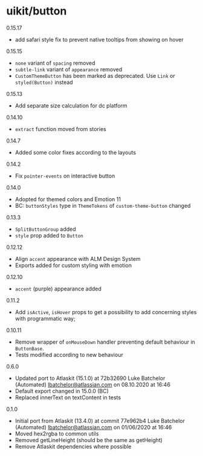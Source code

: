# uikit/button

0.15.17
- add safari style fix to prevent native tooltips from showing on hover

0.15.15
- `none` variant of `spacing` removed
- `subtle-link` variant of `appearance` removed
- `CustomThemeButton` has been marked as deprecated. Use `Link` or `styled(Button)` instead

0.15.13
- Add separate size calculation for dc platform

0.14.10
- `extract` function moved from stories

0.14.7
- Added some color fixes according to the layouts

0.14.2
- Fix `pointer-events` on interactive button

0.14.0
- Adopted for themed colors and Emotion 11
- BC: `buttonStyles` type in `ThemeTokens` of `custom-theme-button` changed

0.13.3
- `SplitButtonGroup` added
- `style` prop added to `Button`

0.12.12
- Align `accent` appearance with ALM Design System
- Exports added for custom styling with emotion

0.12.10
- `accent` (purple) appearance added

0.11.2
- Add `isActive`, `isHover` props to get a possibility to add concerning styles with programmatic way;

0.10.11
- Remove wrapper of `onMouseDown` handler preventing default behaviour in `ButtonBase`.
- Tests modified according to new behaviour

0.6.0
- Updated port to Atlaskit (15.1.0) at 72b32690 Luke Batchelor (Automated) <lbatchelor@atlassian.com> on 08.10.2020 at 16:46
- Default export changed in 15.0.0 (BC)
- Replaced innerText on textContent in tests

0.1.0
- Initial port from Atlaskit (13.4.0) at commit 77e962b4 Luke Batchelor (Automated) <lbatchelor@atlassian.com> on 01/06/2020 at 16:46
- Moved hex2rgba to common utils
- Removed getLineHeight (should be the same as getHeight)
- Remove Atlaskit dependencies where possible
